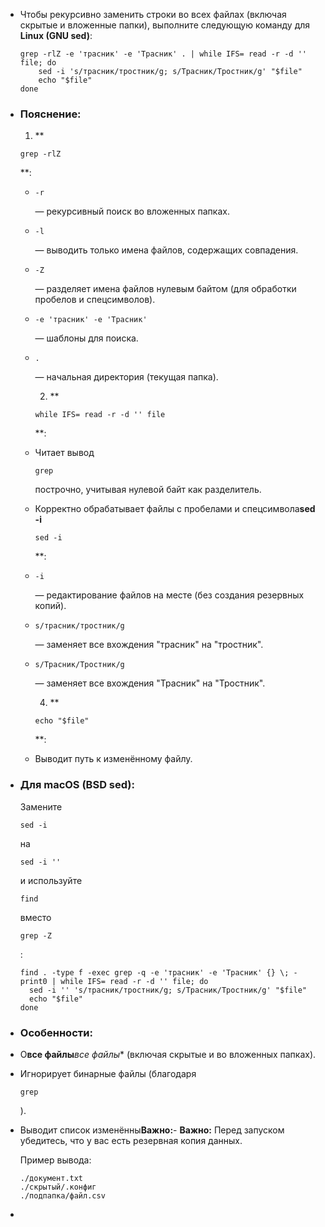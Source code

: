 - Чтобы рекурсивно заменить строки во всех файлах (включая скрытые и вложенные папки), выполните следующую команду для **Linux (GNU sed)**:
  
  ```
  grep -rlZ -e 'трасник' -e 'Трасник' . | while IFS= read -r -d '' file; do
      sed -i 's/трасник/тростник/g; s/Трасник/Тростник/g' "$file"
      echo "$file"
  done
  ```
- ### Пояснение:
  1. **
  
  ```
  grep -rlZ
  ```
  
  **:
	- ```
	  -r
	  ```
	  
	  — рекурсивный поиск во вложенных папках.
	- ```
	  -l
	  ```
	  
	  — выводить только имена файлов, содержащих совпадения.
	- ```
	  -Z
	  ```
	  
	  — разделяет имена файлов нулевым байтом (для обработки пробелов и спецсимволов).
	- ```
	  -e 'трасник' -e 'Трасник'
	  ```
	  
	  — шаблоны для поиска.
	- ```
	  .
	  ```
	  
	  — начальная директория (текущая папка).
	  
	  2. **
	  
	  ```
	  while IFS= read -r -d '' file
	  ```
	  
	  **:
	- Читает вывод 
	  
	  ```
	  grep
	  ```
	  
	  построчно, учитывая нулевой байт как разделитель.
	- Корректно обрабатывает файлы с пробелами и спецсимвола**sed -i**
	  
	  ```
	  sed -i
	  ```
	  
	  **:
	- ```
	  -i
	  ```
	  
	  — редактирование файлов на месте (без создания резервных копий).
	- ```
	  s/трасник/тростник/g
	  ```
	  
	  — заменяет все вхождения "трасник" на "тростник".
	- ```
	  s/Трасник/Тростник/g
	  ```
	  
	  — заменяет все вхождения "Трасник" на "Тростник".
	  
	  4. **
	  
	  ```
	  echo "$file"
	  ```
	  
	  **:
	- Выводит путь к изменённому файлу.
- ### Для macOS (BSD sed):
  Замените 
  
  ```
  sed -i
  ```
  
  на 
  
  ```
  sed -i ''
  ```
  
  и используйте 
  
  ```
  find
  ```
  
  вместо 
  
  ```
  grep -Z
  ```
  
  :
  
  ```
  find . -type f -exec grep -q -e 'трасник' -e 'Трасник' {} \; -print0 | while IFS= read -r -d '' file; do
    sed -i '' 's/трасник/тростник/g; s/Трасник/Тростник/g' "$file"
    echo "$file"
  done
  ```
- ### Особенности:
- О**все файлы***все файлы** (включая скрытые и во вложенных папках).
- Игнорирует бинарные файлы (благодаря 
  
  ```
  grep
  ```
  
  ).
- Выводит список изменённы**Важно:**- **Важно:** Перед запуском убедитесь, что у вас есть резервная копия данных.
  
  Пример вывода:
  
  ```
  ./документ.txt
  ./скрытый/.конфиг
  ./подпапка/файл.csv
  ```
-
